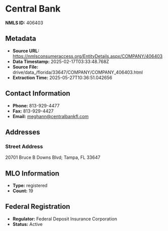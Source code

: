 # Central Bank

**NMLS ID:** 406403

## Metadata
- **Source URL:** https://nmlsconsumeraccess.org/EntityDetails.aspx/COMPANY/406403
- **Data Timestamp:** 2025-02-17T03:33:48.768Z
- **Source File:** drive/data_/florida/33647/COMPANY/COMPANY_406403.html
- **Extraction Time:** 2025-05-27T10:36:51.042656

## Contact Information
- **Phone:** 813-929-4477
- **Fax:** 813-929-4427
- **Email:** meghann@centralbankfl.com

## Addresses
### Street Address
20701 Bruce B Downs Blvd; Tampa, FL 33647

## MLO Information
- **Type:** registered
- **Count:** 19

## Federal Registration
- **Regulator:** Federal Deposit Insurance Corporation
- **Status:** Active
